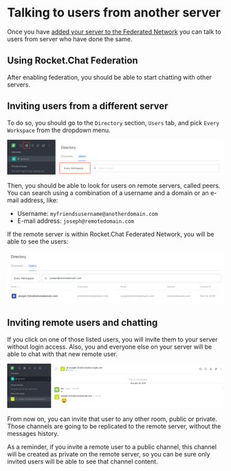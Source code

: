 # Talking to users from another server

Once you have [added your server to the Federated Network](../administrator-guides/federation.md) you can talk to users from server who have done the same.

## Using Rocket.Chat Federation

After enabling federation, you should be able to start chatting with other servers.

## Inviting users from a different server

To do so, you should go to the `Directory` section, `Users` tab, and pick `Every Workspace` from the dropdown menu.

![Directory Search Users](../.gitbook/assets/directory.png)

Then, you should be able to look for users on remote servers, called peers. You can search using a combination of a username and a domain or an e-mail address, like:

* Username: `myfriendsusername@anotherdomain.com`
* E-mail address: `joseph@remotedomain.com`

If the remote server is within Rocket.Chat Federated Network, you will be able to see the users:

![Directory Search Result](../.gitbook/assets/directory-result.png)

## Inviting remote users and chatting

If you click on one of those listed users, you will invite them to your server without login access. Also, you and everyone else on your server will be able to chat with that new remote user.

![Chat](../.gitbook/assets/chat.png)

From now on, you can invite that user to any other room, public or private. Those channels are going to be replicated to the remote server, without the messages history.

As a reminder, if you invite a remote user to a public channel, this channel will be created as private on the remote server, so you can be sure only invited users will be able to see that channel content.


